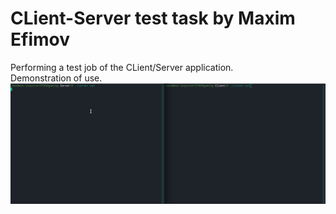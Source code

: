 # CLient-Server test task by Maxim Efimov
Performing a test job of the CLient/Server application.  
Demonstration of use.
![](test_2.gif)
